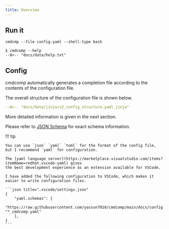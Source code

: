 ```yaml
---
title: Overview
---
```


## Run it

```shell title="The simplest example"
cmdcmp --file config.yaml --shell-type bash
```

```shell title="Help"
$ cmdcomp --help
--8<-- "docs/data/help.txt"
```

## Config

cmdcomp automatically generates a completion file according to the contents of
the configuration file.

The overall structure of the configuration file is shown below.

```yaml
--8<-- "docs/data/jinja/v2_config_structure.yaml.jinja"
```

More detailed information is given in the next section.

Please refer to
[JSON Schema](https://raw.githubusercontent.com/yassun7010/cmdcomp/main/docs/config.schema.json)
for exact schema information.

!!! tip

    You can use `json` `yaml` `toml` for the format of the config file, but I recommend `yaml` for configuration.

    The [yaml language server](https://marketplace.visualstudio.com/items?itemName=redhat.vscode-yaml) gives 
    the best development experience as an extension available for VSCode.

    I have added the following configuration to VSCode, which makes it easier to write configuration files.

    ```json title=".vscode/settings.json"
    {
        "yaml.schemas": {
            "https://raw.githubusercontent.com/yassun7010/cmdcomp/main/docs/config.schema.json": "*_cmdcomp.yaml"
        },
    }
    ```

